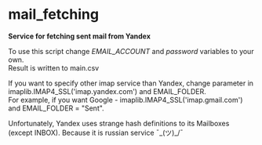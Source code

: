 # mail_fetching
**Service for fetching sent mail from Yandex**

To use this script change *EMAIL_ACCOUNT* and *password* variables to your own.    
Result is written to main.csv

If you want to specify other imap service than Yandex, change parameter in imaplib.IMAP4_SSL('imap.yandex.com') and EMAIL_FOLDER.   
For example, if you want Google - imaplib.IMAP4_SSL('imap.gmail.com') and EMAIL_FOLDER = "Sent".   

Unfortunately, Yandex uses strange hash definitions to its Mailboxes (except INBOX). Because it is russian service ¯\_(ツ)_/¯
